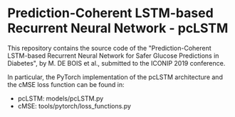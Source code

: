 # Prediction-Coherent LSTM-based Recurrent Neural Network - pcLSTM

This repository contains the source code of the "Prediction-Coherent LSTM-based Recurrent Neural Network for Safer Glucose Predictions in Diabetes", by M. DE BOIS et al., submitted to the ICONIP 2019 conference.

In particular, the PyTorch implementation of the pcLSTM architecture and the cMSE loss function can be found in:
* pcLSTM: models/pcLSTM.py
* cMSE: tools/pytorch/loss_functions.py
